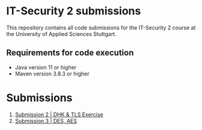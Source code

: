 # IT-Security 2 submissions

This repository contains all code submissions for the IT-Security 2 course at the University of Applied Sciences
Stuttgart.

## Requirements for code execution

- Java version 11 or higher
- Maven version 3.8.3 or higher

# Submissions

1. [Submission 2 | DHK & TLS Exercise](submission_2/02_network_security_submission.pdf)
2. [Submission 3 | DES, AES](submission_3/03_cryptographic_solutions_submission.pdf)